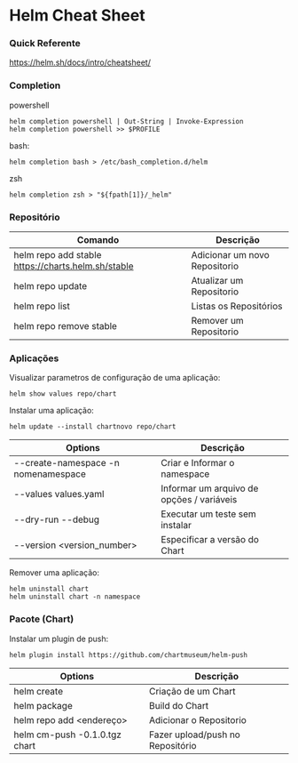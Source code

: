 # Helm Cheat Sheet

### Quick Referente

<https://helm.sh/docs/intro/cheatsheet/>


### Completion
powershell
```
helm completion powershell | Out-String | Invoke-Expression
helm completion powershell >> $PROFILE
```
bash:
```
helm completion bash > /etc/bash_completion.d/helm
```
zsh
```
helm completion zsh > "${fpath[1]}/_helm"
```

### Repositório

| Comando | Descrição | 
|---------|-----------|
| helm repo add stable https://charts.helm.sh/stable | Adicionar um novo Repositorio |
| helm repo update | Atualizar um Repositorio |
| helm repo list | Listas os Repositórios |
| helm repo remove stable | Remover um Repositorio |


### Aplicações

Visualizar parametros de configuração de uma aplicação:
```
helm show values repo/chart
```

Instalar uma aplicação:
```
helm update --install chartnovo repo/chart
```

| Options | Descrição |
|---------|-----------|
| --create-namespace -n nomenamespace  | Criar e Informar o namespace |
| --values values.yaml | Informar um arquivo de opções / variáveis |
| --dry-run --debug | Executar um teste sem instalar |
| --version <version_number> | Especificar a versão do Chart |

Remover uma aplicação:
```
helm uninstall chart 
helm uninstall chart -n namespace
```


### Pacote (Chart)

Instalar um plugin de push:
```
helm plugin install https://github.com/chartmuseum/helm-push
```

| Options | Descrição |
|---------|-----------|
| helm create <chart> | Criação de um Chart |
| helm package <chart> | Build do Chart |
| helm repo add <chart> <endereço> | Adicionar o Repositorio |
| helm cm-push <chart>-0.1.0.tgz chart | Fazer upload/push no Repositório |
